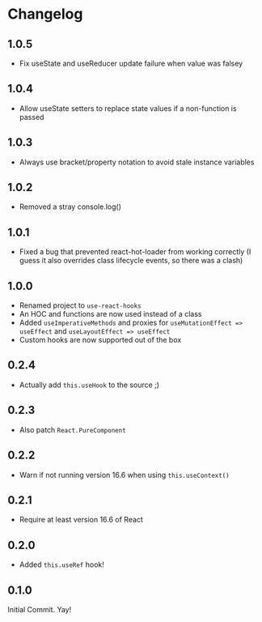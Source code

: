 # Changelog

## 1.0.5

- Fix useState and useReducer update failure when value was falsey

## 1.0.4

- Allow useState setters to replace state values if a non-function is passed

## 1.0.3

- Always use bracket/property notation to avoid stale instance variables

## 1.0.2

- Removed a stray console.log()

## 1.0.1

- Fixed a bug that prevented react-hot-loader from working correctly (I guess it also overrides class lifecycle events, so there was a clash)

## 1.0.0

- Renamed project to `use-react-hooks`
- An HOC and functions are now used instead of a class
- Added `useImperativeMethods` and proxies for `useMutationEffect => useEffect` and `useLayoutEffect => useEffect`
- Custom hooks are now supported out of the box

## 0.2.4

- Actually add `this.useHook` to the source ;)

## 0.2.3

- Also patch `React.PureComponent`

## 0.2.2

- Warn if not running version 16.6 when using `this.useContext()`

## 0.2.1

- Require at least version 16.6 of React

## 0.2.0

- Added `this.useRef` hook!

## 0.1.0

Initial Commit. Yay!
